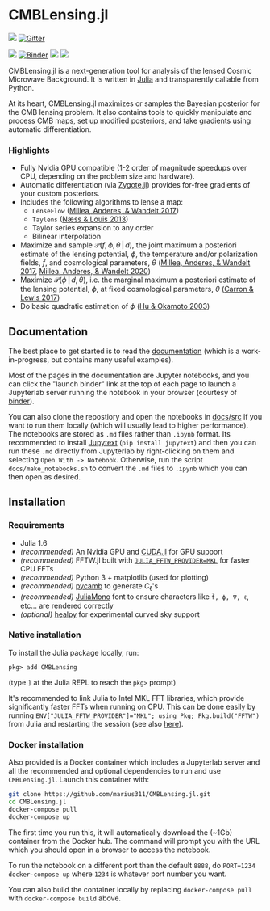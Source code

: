 # CMBLensing.jl

[![](https://img.shields.io/badge/docs-stable-blue.svg)](https://cosmicmar.com/CMBLensing.jl/stable) [![Gitter](https://badges.gitter.im/CMBLensing-jl/community.svg)](https://gitter.im/CMBLensing-jl/community?utm_source=badge&utm_medium=badge&utm_campaign=pr-badge)

[![](https://img.shields.io/badge/source-github-blue)](https://github.com/marius311/CMBLensing.jl)  [![Binder](https://mybinder.org/badge_logo.svg)](https://mybinder.org/v2/gh/marius311/CMBLensing.jl/gh-pages?urlpath=lab) 
[![](https://github.com/marius311/CMBLensing.jl/workflows/runtests/badge.svg)](https://github.com/marius311/CMBLensing.jl/actions?query=workflow%3Aruntests+branch%3Amaster) [![](https://github.com/marius311/CMBLensing.jl/workflows/docbuild/badge.svg)](https://github.com/marius311/CMBLensing.jl/actions?query=workflow%3Adocbuild+branch%3Amaster) 


CMBLensing.jl is a next-generation tool for analysis of the lensed Cosmic Microwave Background. It is written in [Julia](https://julialang.org/) and transparently callable from Python.


At its heart, CMBLensing.jl maximizes or samples the Bayesian posterior for the CMB lensing problem. It also contains tools to quickly manipulate and process CMB maps, set up modified posteriors, and take gradients using automatic differentiation.

### Highlights
* Fully Nvidia GPU compatible (1-2 order of magnitude speedups over CPU, depending on the problem size and hardware).
* Automatic differentiation (via [Zygote.jl](https://fluxml.ai/Zygote.jl/)) provides for-free gradients of your custom posteriors.
* Includes the following algorithms to lense a map:
    * `LenseFlow` ([Millea, Anderes, & Wandelt 2017](https://arxiv.org/abs/1708.06753))
    * `Taylens` ([Næss & Louis 2013](https://arxiv.org/abs/1307.0719))
    * Taylor series expansion to any order
    * Bilinear interpolation
* Maximize and sample $\mathcal{P}(f,\phi,\theta\,|\,d)$, the joint maximum a posteriori estimate of the lensing potential, $\phi$, the  temperature and/or polarization fields, $f$, and cosmological parameters, $\theta$ ([Millea, Anderes, & Wandelt 2017](https://arxiv.org/abs/1708.06753), [Millea, Anderes, & Wandelt 2020](https://arxiv.org/abs/2002.00965))
* Maximize $\mathcal{P}(\phi\,|\,d,\theta)$, i.e. the marginal maximum a posteriori estimate of the lensing potential, $\phi$, at fixed cosmological parameters, $\theta$ ([Carron & Lewis 2017](https://arxiv.org/abs/1704.08230))
* Do basic quadratic estimation of $\phi$ ([Hu & Okamoto 2003](https://arxiv.org/abs/astro-ph/0111606))

## Documentation

The best place to get started is to read the [documentation](https://cosmicmar.com/CMBLensing.jl/) (which is a work-in-progress, but contains many useful examples). 

Most of the pages in the documentation are Jupyter notebooks, and you can click the "launch binder" link at the top of each page to launch a Jupyterlab server running the notebook in your browser (courtesy of [binder](https://mybinder.org/)). 

You can also clone the repostiory and open the notebooks in [docs/src](https://github.com/marius311/CMBLensing.jl/tree/master/docs/src) if you want to run them locally (which will usually lead to higher performance). The notebooks are stored as `.md` files rather than `.ipynb` format. Its recommended to install [Jupytext](jupytext) (`pip install jupytext`) and then you can run these `.md` directly from Jupyterlab by right-clicking on them and selecting `Open With -> Notebook`. Otherwise, run the script `docs/make_notebooks.sh` to convert the `.md` files to `.ipynb` which you can then open as desired. 


## Installation

### Requirements

* Julia 1.6
* _(recommended)_ An Nvidia GPU and [CUDA.jl](https://github.com/JuliaGPU/CUDA.jl) for GPU support
* _(recommended)_ FFTW.jl built with [`JULIA_FFTW_PROVIDER=MKL`](https://juliamath.github.io/FFTW.jl/stable/#Installation-1) for faster CPU FFTs 
* _(recommended)_ Python 3 + matplotlib (used for plotting)
* _(recommended)_ [pycamb](https://github.com/cmbant/CAMB) to generate $C_\ell$'s
* _(recommended)_ [JuliaMono](https://github.com/cormullion/juliamono/releases) font to ensure characters like `f̃, ϕ, ∇, ℓ`, etc... are rendered correctly
* _(optional)_ [healpy](https://github.com/healpy/healpy) for experimental curved sky support

### Native installation

To install the Julia package locally, run:

```juliapkg
pkg> add CMBLensing
```

(type `]` at the Julia REPL to reach the `pkg>` prompt)

It's recommended to link Julia to Intel MKL FFT libraries, which provide significantly faster FFTs when running on CPU. This can be done easily by running `ENV["JULIA_FFTW_PROVIDER"]="MKL"; using Pkg; Pkg.build("FFTW")` from Julia and restarting the session (see also [here](https://github.com/JuliaMath/FFTW.jl#mkl)).

### Docker installation

Also provided is a Docker container which includes a Jupyterlab server and all the recommended and optional dependencies to run and use `CMBLensing.jl`. Launch this container with:

```sh
git clone https://github.com/marius311/CMBLensing.jl.git
cd CMBLensing.jl
docker-compose pull
docker-compose up
```

The first time you run this, it will automatically download the (~1Gb) container from the Docker hub. The command will prompt you with the URL which you should open in a browser to access the notebook.

To run the notebook on a different port than the default `8888`, do `PORT=1234 docker-compose up` where `1234` is whatever port number you want.

You can also build the container locally by replacing `docker-compose pull` with `docker-compose build` above.
